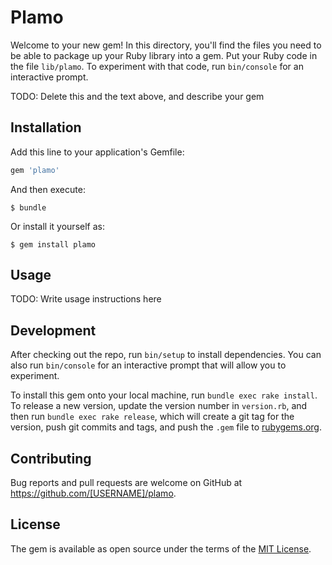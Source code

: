 # Plamo

Welcome to your new gem! In this directory, you'll find the files you need to be able to package up your Ruby library into a gem. Put your Ruby code in the file `lib/plamo`. To experiment with that code, run `bin/console` for an interactive prompt.

TODO: Delete this and the text above, and describe your gem

## Installation

Add this line to your application's Gemfile:

```ruby
gem 'plamo'
```

And then execute:

    $ bundle

Or install it yourself as:

    $ gem install plamo

## Usage

TODO: Write usage instructions here

## Development

After checking out the repo, run `bin/setup` to install dependencies. You can also run `bin/console` for an interactive prompt that will allow you to experiment.

To install this gem onto your local machine, run `bundle exec rake install`. To release a new version, update the version number in `version.rb`, and then run `bundle exec rake release`, which will create a git tag for the version, push git commits and tags, and push the `.gem` file to [rubygems.org](https://rubygems.org).

## Contributing

Bug reports and pull requests are welcome on GitHub at https://github.com/[USERNAME]/plamo.

## License

The gem is available as open source under the terms of the [MIT License](https://opensource.org/licenses/MIT).
